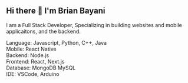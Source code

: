 ## Hi there 👋 I'm Brian Bayani

<!--
**bayani482/bayani482** is a ✨ _special_ ✨ repository because its `README.md` (this file) appears on your GitHub profile.

Here are some ideas to get you started:

- 🔭 I’m currently working on ...
- 🌱 I’m currently learning ...
- 👯 I’m looking to collaborate on ...
- 🤔 I’m looking for help with ...
- 💬 Ask me about ...
- 📫 How to reach me: ...
- 😄 Pronouns: ...
- ⚡ Fun fact: ...
-->
I am a Full Stack Developer, Specializing in building websites and mobile applicaitons, and the backend.

Language: Javascript, Python, C++, Java\
Mobile: React Native\
Backend: Node.js\
Frontend: React, Next.js\
Database: MongoDB MySQL\
IDE: VSCode, Arduino
